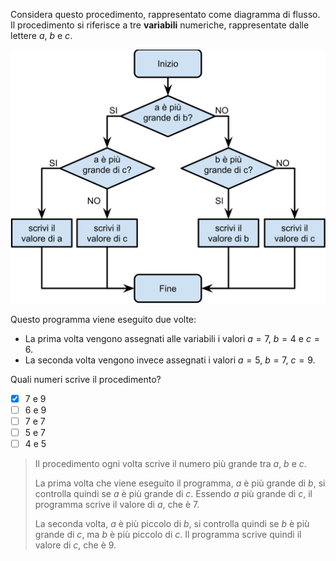 Considera questo procedimento, rappresentato come diagramma di flusso. Il procedimento si riferisce a tre **variabili** numeriche, rappresentate dalle lettere $a$, $b$ e $c$.

![Diagramma di flusso](diagramma.svg)

Questo programma viene eseguito due volte:

- La prima volta vengono assegnati alle variabili i valori $a = 7$, $b = 4$ e $c = 6$.
- La seconda volta vengono invece assegnati i valori $a = 5$, $b = 7$, $c = 9$.

Quali numeri scrive il procedimento?

- [x] 7 e 9
- [ ] 6 e 9
- [ ] 7 e 7
- [ ] 5 e 7
- [ ] 4 e 5

> Il procedimento ogni volta scrive il numero più grande tra $a$, $b$ e $c$.
> 
> La prima volta che viene eseguito il programma, $a$ è più grande di $b$, si controlla quindi se $a$ è più grande di $c$.
> Essendo $a$ più grande di $c$, il programma scrive il valore di $a$, che è $7$.
> 
> La seconda volta, $a$ è più piccolo di $b$, si controlla quindi se $b$ è più grande di $c$, ma $b$ è più piccolo di $c$.
> Il programma scrive quindi il valore di $c$, che è $9$.
